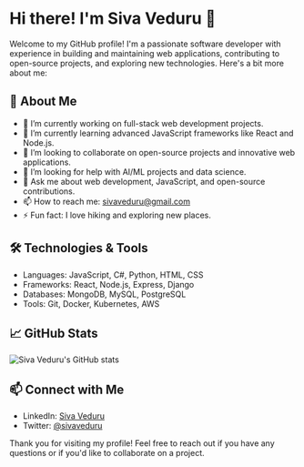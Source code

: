 # Hi there! I'm Siva Veduru 👋

Welcome to my GitHub profile! I'm a passionate software developer with experience in building and maintaining web applications, contributing to open-source projects, and exploring new technologies. Here's a bit more about me:

## 🚀 About Me

- 🔭 I’m currently working on full-stack web development projects.
- 🌱 I’m currently learning advanced JavaScript frameworks like React and Node.js.
- 👯 I’m looking to collaborate on open-source projects and innovative web applications.
- 🤔 I’m looking for help with AI/ML projects and data science.
- 💬 Ask me about web development, JavaScript, and open-source contributions.
- 📫 How to reach me: sivaveduru@gmail.com
- ⚡ Fun fact: I love hiking and exploring new places.

## 🛠️ Technologies & Tools

- Languages: JavaScript, C#, Python, HTML, CSS
- Frameworks: React, Node.js, Express, Django
- Databases: MongoDB, MySQL, PostgreSQL
- Tools: Git, Docker, Kubernetes, AWS

## 📈 GitHub Stats

![Siva Veduru's GitHub stats](https://github-readme-stats.vercel.app/api?username=sivaveduru&show_icons=true&theme=radical)

## 📫 Connect with Me

- LinkedIn: [Siva Veduru](https://www.linkedin.com/in/sivaveduru)
- Twitter: [@sivaveduru](https://twitter.com/sivaveduru)

Thank you for visiting my profile! Feel free to reach out if you have any questions or if you'd like to collaborate on a project.
